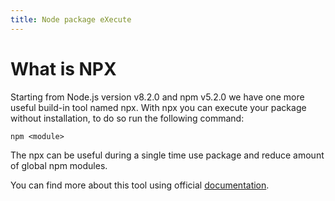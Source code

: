 ```yaml
---
title: Node package eXecute
---
```


# What is NPX

Starting from Node.js version v8.2.0 and npm v5.2.0 we have one more useful build-in tool named npx. With npx you can execute your package without installation, to do so run the following command:

```shell
npm <module>
```

The npx can be useful during a single time use package and reduce amount of global npm modules. 

You can find more about this tool using official [documentation](https://docs.npmjs.com/cli/v7/commands/npx).